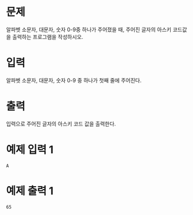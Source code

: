 # 문제

알파벳 소문자, 대문자, 숫자 0-9중 하나가 주어졌을 때, 주어진 글자의 아스키 코드값을 출력하는 프로그램을 작성하시오.

# 입력

알파벳 소문자, 대문자, 숫자 0-9 중 하나가 첫째 줄에 주어진다.

# 출력

입력으로 주어진 글자의 아스키 코드 값을 출력한다.

# 예제 입력 1

```
A
```

# 예제 출력 1

```
65
```
